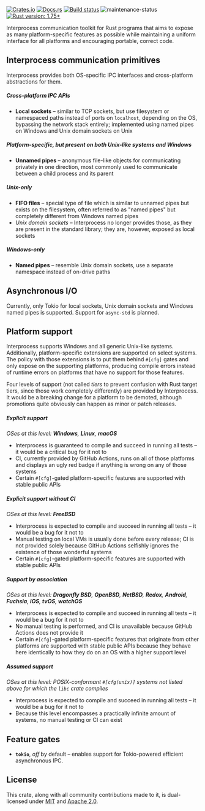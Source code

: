 [![Crates.io](https://img.shields.io/crates/v/interprocess)](https://crates.io/crates/interprocess "Interprocess on Crates.io")
[![Docs.rs](https://img.shields.io/badge/documentation-docs.rs-informational)](https://docs.rs/interprocess "interprocess on Docs.rs")
[![Build status](https://github.com/kotauskas/interprocess/actions/workflows/checks_and_tests.yml/badge.svg)](https://github.com/kotauskas/interprocess/actions/workflows/checks_and_tests.yml)
![maintenance-status](https://img.shields.io/badge/maintenance-actively%20developed-brightgreen)
[![Rust version: 1.75+](https://img.shields.io/badge/rust%20version-1.75+-orange)][blogpost]

Interprocess communication toolkit for Rust programs that aims to expose as many
platform-specific features as possible while maintaining a uniform interface for all platforms and
encouraging portable, correct code.

## Interprocess communication primitives
Interprocess provides both OS-specific IPC interfaces and cross-platform abstractions for them.

##### Cross-platform IPC APIs
-	**Local sockets** – similar to TCP sockets, but use filesystem or namespaced paths instead of
	ports on `localhost`, depending on the OS, bypassing the network stack entirely; implemented
	using named pipes on Windows and Unix domain sockets on Unix

##### Platform-specific, but present on both Unix-like systems and Windows
-	**Unnamed pipes** – anonymous file-like objects for communicating privately in one direction,
	most commonly used to communicate between a child process and its parent

##### Unix-only
-	**FIFO files** – special type of file which is similar to unnamed pipes but exists on the
	filesystem, often referred to as "named pipes" but completely different from Windows named pipes
-	*Unix domain sockets* – Interprocess no longer provides those, as they are present in the
	standard library; they are, however, exposed as local sockets

##### Windows-only
-	**Named pipes** – resemble Unix domain sockets, use a separate namespace instead of on-drive
	paths

## Asynchronous I/O
Currently, only Tokio for local sockets, Unix domain sockets and Windows named pipes is supported.
Support for `async-std` is planned.

## Platform support
Interprocess supports Windows and all generic Unix-like systems. Additionally, platform-specific
extensions are supported on select systems. The policy with those extensions is to put them behind
`#[cfg]` gates and only expose on the supporting platforms, producing compile errors instead of
runtime errors on platforms that have no support for those features.

Four levels of support (not called *tiers* to prevent confusion with Rust target tiers, since those
work completely differently) are provided by Interprocess. It would be a breaking change for a
platform to be demoted, although promotions quite obviously can happen as minor or patch releases.

##### Explicit support
*OSes at this level: **Windows**, **Linux**, **macOS***

-	Interprocess is guaranteed to compile and succeed in running all tests – it would be a critical
	bug for it not to
-	CI, currently provided by GitHub Actions, runs on all of those platforms and displays an ugly red
	badge if anything is wrong on any of those systems
-	Certain `#[cfg]`-gated platform-specific features are supported with stable public APIs

##### Explicit support without CI
*OSes at this level: **FreeBSD***

-	Interprocess is expected to compile and succeed in running all tests – it would be a bug for it
	not to
-	Manual testing on local VMs is usually done before every release; CI is not provided solely
	because GitHub Actions selfishly ignores the existence of those wonderful systems
-	Certain `#[cfg]`-gated platform-specific features are supported with stable public APIs

##### Support by association
*OSes at this level: **Dragonfly BSD**, **OpenBSD**, **NetBSD**, **Redox**, **Android**,
**Fuchsia**, **iOS**, **tvOS**, **watchOS***

-	Interprocess is expected to compile and succeed in running all tests – it would be a bug for it not to
-	No manual testing is performed, and CI is unavailable because GitHub Actions does not provide it
-	Certain `#[cfg]`-gated platform-specific features that originate from other platforms are
	supported with stable public APIs because they behave here identically to how they do on an OS with
	a higher support level

##### Assumed support
*OSes at this level: POSIX-conformant `#[cfg(unix)]` systems not listed above for which the `libc` crate compiles*

-	Interprocess is expected to compile and succeed in running all tests – it would be a bug for it
	not to
-	Because this level encompasses a practically infinite amount of systems, no manual testing or CI
	can exist

## Feature gates
-	**`tokio`**, *off* by default – enables support for Tokio-powered efficient asynchronous IPC.

## License
This crate, along with all community contributions made to it, is dual-licensed under [MIT] and
[Apache 2.0].

[MIT]: https://choosealicense.com/licenses/mit/
[Apache 2.0]: https://choosealicense.com/licenses/apache-2.0/
[blogpost]: https://blog.rust-lang.org/2023/12/28/Rust-1.75.0.html
